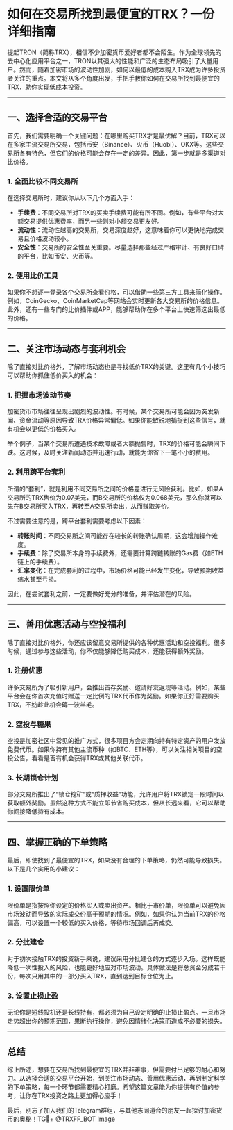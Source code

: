 # 如何在交易所找到最便宜的TRX？一份详细指南

提起TRON（简称TRX），相信不少加密货币爱好者都不会陌生。作为全球领先的去中心化应用平台之一，TRON以其强大的性能和广泛的生态布局吸引了大量用户。然而，随着加密市场的波动性加剧，如何以最低的成本购入TRX成为许多投资者关注的重点。本文将从多个角度出发，手把手教你如何在交易所找到最便宜的TRX，助你实现低成本投资。

---

## 一、选择合适的交易平台

首先，我们需要明确一个关键问题：在哪里购买TRX才是最优解？目前，TRX可以在多家主流交易所交易，包括币安（Binance）、火币（Huobi）、OKX等。这些交易所各有特色，但它们的价格可能会存在一定的差异。因此，第一步就是多渠道对比价格。

### 1. **全面比较不同交易所**
在选择交易所时，建议你从以下几个方面入手：
- **手续费**：不同交易所对TRX的买卖手续费可能有所不同。例如，有些平台对大额交易提供优惠费率，而另一些则对小额交易更友好。
- **流动性**：流动性越高的交易所，交易深度越好，这意味着你可以更快地完成交易且价格波动较小。
- **安全性**：交易所的安全性至关重要。尽量选择那些经过严格审计、有良好口碑的平台，比如币安、火币等。

### 2. **使用比价工具**
如果你不想逐一登录各个交易所查看价格，可以借助一些第三方工具来简化操作。例如，CoinGecko、CoinMarketCap等网站会实时更新各大交易所的价格信息。此外，还有一些专门的比价插件或APP，能够帮助你在多个平台上快速筛选出最低的价格。

---

## 二、关注市场动态与套利机会

除了直接对比价格外，了解市场动态也是寻找低价TRX的关键。这里有几个小技巧可以帮助你抓住低价买入的机会：

### 1. **把握市场波动节奏**
加密货币市场往往呈现出剧烈的波动性。有时候，某个交易所可能会因为突发新闻、资金流动等原因导致TRX价格异常偏低。如果你能敏锐地捕捉到这些信号，就有机会以更低的价格买入。

举个例子，当某个交易所遭遇技术故障或者大额抛售时，TRX的价格可能会瞬间下跌。这时候，及时关注新闻动态并迅速行动，就能为你省下一笔不小的费用。

### 2. **利用跨平台套利**
所谓的“套利”，就是利用不同交易所之间的价格差进行无风险获利。比如，如果A交易所的TRX售价为0.07美元，而B交易所的价格仅为0.068美元，那么你就可以先在B交易所买入TRX，再转至A交易所卖出，从而赚取差价。

不过需要注意的是，跨平台套利需要考虑以下因素：
- **转账时间**：不同交易所之间可能存在较长的转账确认周期，这会增加操作难度。
- **手续费**：除了交易所本身的手续费外，还需要计算跨链转账的Gas费（如ETH链上的手续费）。
- **汇率变化**：在完成套利的过程中，市场价格可能已经发生变化，导致预期收益缩水甚至亏损。

因此，在尝试套利之前，一定要做好充分的准备，并评估潜在的风险。

---

## 三、善用优惠活动与空投福利

除了直接对比价格外，你还应该留意交易所提供的各种优惠活动和空投福利。很多时候，通过参与这些活动，你不仅能够降低购买成本，还能获得额外奖励。

### 1. **注册优惠**
许多交易所为了吸引新用户，会推出首存奖励、邀请好友返现等活动。例如，某些平台会在你首次充值时赠送一定比例的TRX代币作为奖励。如果你正好需要购买TRX，不妨趁此机会薅一波羊毛。

### 2. **空投与糖果**
空投是加密社区中常见的推广方式，很多项目方会定期向持有特定资产的用户发放免费代币。如果你持有其他主流币种（如BTC、ETH等），可以关注相关项目的空投公告，看看是否有机会获得TRX或其他关联代币。

### 3. **长期锁仓计划**
部分交易所推出了“锁仓挖矿”或“质押收益”功能，允许用户将TRX锁定一段时间以获取额外奖励。虽然这种方式不能立即节省购买成本，但从长远来看，它可以帮助你间接降低持有成本。

---

## 四、掌握正确的下单策略

最后，即使找到了最便宜的TRX，如果没有合理的下单策略，仍然可能导致损失。以下是几个实用的小建议：

### 1. **设置限价单**
限价单是指按照你设定的价格买入或卖出资产。相比于市价单，限价单可以避免因市场波动而导致的实际成交价高于预期的情况。例如，如果你认为当前TRX的价格偏高，可以设置一个较低的买入价格，等待市场回调后再成交。

### 2. **分批建仓**
对于初次接触TRX的投资新手来说，建议采用分批建仓的方式逐步入场。这样既能降低一次性投入的风险，也能更好地应对市场波动。具体做法是将总资金分成若干份，每次只用其中的一部分买入TRX，直到达到目标仓位为止。

### 3. **设置止损止盈**
无论你是短线投机还是长线持有，都必须为自己设定明确的止损止盈点。一旦市场走势超出你的预期范围，果断执行操作，避免因情绪化决策而造成不必要的损失。

---

## 总结

综上所述，想要在交易所找到最便宜的TRX并非难事，但需要付出足够的耐心和努力。从选择合适的交易平台开始，到关注市场动态、善用优惠活动，再到制定科学的下单策略，每一个环节都需要精心打磨。希望这篇文章能为你提供有价值的参考，让你在TRX投资之路上更加得心应手！

最后，别忘了加入我们的Telegram群组，与其他志同道合的朋友一起探讨加密货币的奥秘！TG💪+ @TRXFF_BOT [Image](https://github.com/user-attachments/assets/a9ced9e0-a9b8-4136-8aef-a09665821e59)